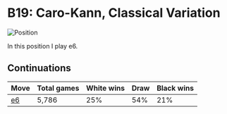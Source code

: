 # B19: Caro-Kann, Classical Variation

![Position](https://chessboardimage.com/r2qkbnr/pp1nppp1/2p4p/7P/3P4/3Q1NN1/PPP2PP1/R1B1K2R.png)

In this position I play e6.

## Continuations

Move                                                           | Total games | White wins | Draw | Black wins
---------------------------------------------------------------|-------------|------------|------|-----------
[e6](r2qkbnr-pp1n1pp1-2p1p2p-7P-3P4-3Q1NN1-PPP2PP1-R1B1K2R.md) | 5,786       | 25%        | 54%  | 21%


